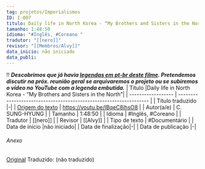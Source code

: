```yaml
---
tag: projetos/Imperialismos
ID: I-007
titulo: Daily life in North Korea - “My Brothers and Sisters in the North”
tamanho: 1:48:50
idioma: "#Inglês, #Coreano " 
tradutor: "[[nero]]"
revisor: "[[Membros/Alvy]]"
data_inicio: não iniciado
data_publi: 
---
```

!! ***Descobrimos que já havia [legendas em pt-br deste filme](https://www.opensubtitles.org/en/subtitles/9216116/my-brothers-and-sisters-in-the-north-pb). Pretendemos discutir na próx. reunião geral se arquivaremos o projeto ou se subiremos o vídeo no YouTube com a legenda embutida.***
|  Título            |Daily life in North Korea - “My Brothers and Sisters in the North”|
| ------------------ | ------------------------------------------------------------------ |
| Título traduzido   |-|
| [Origem do texto](https://www.youtube.com/watch?v=IBqeC8ihsO8)  | https://youtu.be/IBqeC8ihsO8                                       |
| Autor(a/e)         | C. SUNG-HYUNG                                                      |
| Tamanho            | 1:48:50                                                            |
| Idioma             | #Inglês, #Coreano                                                  |
| Tradutor           | [[nero]]                                                               |
| Revisor            | [[Alvy]]                                                           |
| Tipo de texto      | #Documentário                                                       |
| Data de início     |não iniciado|
| Data de finalização|-|
| Data de publicação |-|

###### Anexo
[Original](https://www.youtube.com/watch?v=IBqeC8ihsO8)
Traduzido: (não traduzido)